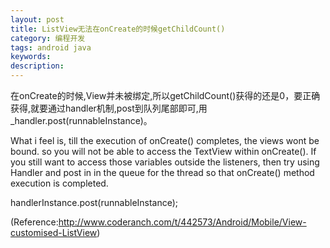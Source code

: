 ```yaml
---
layout: post
title: ListView无法在onCreate的时候getChildCount()
category: 编程开发
tags: android java
keywords: 
description: 
---
```


在onCreate的时候,View并未被绑定,所以getChildCount()获得的还是0，要正确获得,就要通过handler机制,post到队列尾部即可,用\_handler.post(runnableInstance)。

 

What i feel is, till the execution of onCreate() completes, the views wont be bound. so you will not be able to access the TextView within onCreate(). If you still want to access those variables outside the listeners, then try using Handler and post in in the queue for the thread so that onCreate() method execution is completed.  

handlerInstance.post(runnableInstance); 

(Reference:<http://www.coderanch.com/t/442573/Android/Mobile/View-customised-ListView>)

 








